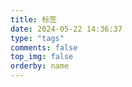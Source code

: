 ```yaml
---
title: 标签
date: 2024-05-22 14:36:37
type: "tags"
comments: false
top_img: false
orderby: name
---
```

